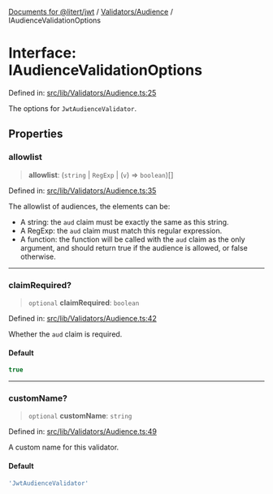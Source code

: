 [Documents for @litert/jwt](../../../index.md) / [Validators/Audience](../index.md) / IAudienceValidationOptions

# Interface: IAudienceValidationOptions

Defined in: [src/lib/Validators/Audience.ts:25](https://github.com/litert/jwt.js/blob/master/src/lib/Validators/Audience.ts#L25)

The options for `JwtAudienceValidator`.

## Properties

### allowlist

> **allowlist**: (`string` \| `RegExp` \| (`v`) => `boolean`)[]

Defined in: [src/lib/Validators/Audience.ts:35](https://github.com/litert/jwt.js/blob/master/src/lib/Validators/Audience.ts#L35)

The allowlist of audiences, the elements can be:

- A string: the `aud` claim must be exactly the same as this string.
- A RegExp: the `aud` claim must match this regular expression.
- A function: the function will be called with the `aud` claim as the only
  argument, and should return true if the audience is allowed, or false otherwise.

***

### claimRequired?

> `optional` **claimRequired**: `boolean`

Defined in: [src/lib/Validators/Audience.ts:42](https://github.com/litert/jwt.js/blob/master/src/lib/Validators/Audience.ts#L42)

Whether the `aud` claim is required.

#### Default

```ts
true
```

***

### customName?

> `optional` **customName**: `string`

Defined in: [src/lib/Validators/Audience.ts:49](https://github.com/litert/jwt.js/blob/master/src/lib/Validators/Audience.ts#L49)

A custom name for this validator.

#### Default

```ts
'JwtAudienceValidator'
```
